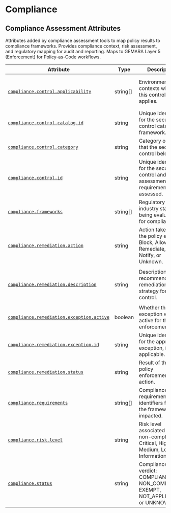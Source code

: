 <!-- NOTE: THIS FILE IS AUTOGENERATED. DO NOT EDIT BY HAND. -->
<!-- see templates/registry/markdown/attribute_namespace.md.j2 -->

# Compliance

## Compliance Assessment Attributes

Attributes added by compliance assessment tools to map policy results to compliance frameworks. Provides compliance context, risk assessment, and regulatory mapping for audit and reporting. Maps to GEMARA Layer 5 (Enforcement) for Policy-as-Code workflows.

| Attribute | Type | Description | Examples | Stability |
|---|---|---|---|---|
| <a id="compliance-control-applicability" href="#compliance-control-applicability">`compliance.control.applicability`</a> | string[] | Environments or contexts where this control applies. | `["Production", "Staging"]`; `["All Environments"]`; `["Kubernetes", "AWS"]` | ![Development](https://img.shields.io/badge/-development-blue) |
| <a id="compliance-control-catalog-id" href="#compliance-control-catalog-id">`compliance.control.catalog.id`</a> | string | Unique identifier for the security control catalog or framework. | `OSPS-B`; `CCC`; `CIS` | ![Development](https://img.shields.io/badge/-development-blue) |
| <a id="compliance-control-category" href="#compliance-control-category">`compliance.control.category`</a> | string | Category or family that the security control belongs to. | `Access Control`; `Quality` | ![Development](https://img.shields.io/badge/-development-blue) |
| <a id="compliance-control-id" href="#compliance-control-id">`compliance.control.id`</a> | string | Unique identifier for the security control and assessment requirement being assessed. | `OSPS-QA-07.01` | ![Development](https://img.shields.io/badge/-development-blue) |
| <a id="compliance-frameworks" href="#compliance-frameworks">`compliance.frameworks`</a> | string[] | Regulatory or industry standards being evaluated for compliance. | `["NIST-800-53", "ISO-27001"]` | ![Development](https://img.shields.io/badge/-development-blue) |
| <a id="compliance-remediation-action" href="#compliance-remediation-action">`compliance.remediation.action`</a> | string | Action taken by the policy engine: Block, Allow, Remediate, Waive, Notify, or Unknown. | `Block`; `Allow`; `Remediate`; `Waive`; `Notify`; `Unknown` | ![Development](https://img.shields.io/badge/-development-blue) |
| <a id="compliance-remediation-description" href="#compliance-remediation-description">`compliance.remediation.description`</a> | string | Description of the recommended remediation strategy for this control. | `This is a short description of the remediation strategy for this control.` | ![Development](https://img.shields.io/badge/-development-blue) |
| <a id="compliance-remediation-exception-active" href="#compliance-remediation-exception-active">`compliance.remediation.exception.active`</a> | boolean | Whether the exception was is active for this enforcement. | `true`; `false` | ![Development](https://img.shields.io/badge/-development-blue) |
| <a id="compliance-remediation-exception-id" href="#compliance-remediation-exception-id">`compliance.remediation.exception.id`</a> | string | Unique identifier for the approved exception, if applicable. | `EX-2025-10-001`; `WAIVE-AC-1-001` | ![Development](https://img.shields.io/badge/-development-blue) |
| <a id="compliance-remediation-status" href="#compliance-remediation-status">`compliance.remediation.status`</a> | string | Result of the policy enforcement action. | `Success`; `Fail`; `Skipped`; `Unknown` | ![Development](https://img.shields.io/badge/-development-blue) |
| <a id="compliance-requirements" href="#compliance-requirements">`compliance.requirements`</a> | string[] | Compliance requirement identifiers from the frameworks impacted. | `["AC-1", "A.9.1.1"]` | ![Development](https://img.shields.io/badge/-development-blue) |
| <a id="compliance-risk-level" href="#compliance-risk-level">`compliance.risk.level`</a> | string | Risk level associated with non-compliance: Critical, High, Medium, Low, or Informational. | `Critical`; `High`; `Medium`; `Low`; `Informational` | ![Development](https://img.shields.io/badge/-development-blue) |
| <a id="compliance-status" href="#compliance-status">`compliance.status`</a> | string | Compliance verdict: COMPLIANT, NON_COMPLIANT, EXEMPT, NOT_APPLICABLE, or UNKNOWN. | `COMPLIANT`; `NON_COMPLIANT`; `EXEMPT`; `NOT_APPLICABLE`; `UNKNOWN` | ![Development](https://img.shields.io/badge/-development-blue) |
